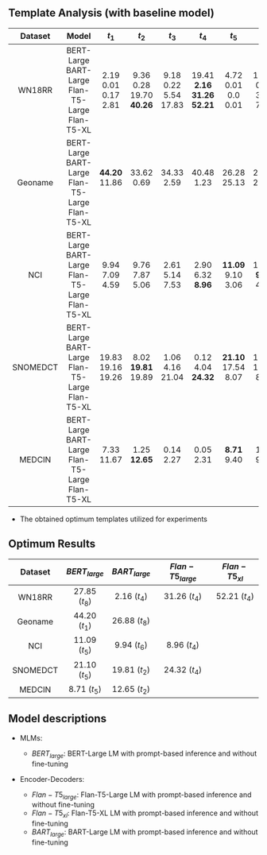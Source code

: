 

## Template Analysis (with baseline model)

| Dataset  |                          Model                          |            $t_1$             |               $t_2$                |               $t_3$               |                    $t_4$                    |             $t_5$              |             $t_6$              |            $t_7$             |                $t_8$                |
|:--------:|:-------------------------------------------------------:|:----------------------------:|:----------------------------------:|:---------------------------------:|:-------------------------------------------:|:------------------------------:|:------------------------------:|:----------------------------:|:-----------------------------------:|
|  WN18RR  | BERT-Large<br>BART-Large<br>Flan-T5-Large<br>Flan-T5-XL | 2.19<br>0.01<br>0.17<br>2.81 | 9.36<br>0.28<br>19.70<br>**40.26** |   9.18<br>0.22<br>5.54<br>17.83   | 19.41<br>**2.16**<br>**31.26**<br>**52.21** |  4.72<br>0.01<br>0.0<br>0.01   | 19.34<br>0.03 <br>3.03<br>7.75 | 9.93<br>0.0<br>5.70<br>18.47 | **27.85**<br>0.19<br>26.80<br>18.85 |
| Geoname  | BERT-Large<br>BART-Large<br>Flan-T5-Large<br>Flan-T5-XL |  **44.20**<br>11.86<br><br>  |       33.62<br>0.69<br><br>        |       34.33<br>2.59<br><br>       |          40.48<br>1.23   <br><br>           |     26.28<br>25.13<br><br>     |     28.49<br>25.98<br><br>     |    12.02<br>8.41<br><br>     |     35.21<br>**26.88**<br><br>      |
|   NCI    | BERT-Large<br>BART-Large<br>Flan-T5-Large<br>Flan-T5-XL |   9.94<br>7.09<br>4.59<br>   |      9.76<br>7.87<br>5.06<br>      |     2.61<br>5.14<br>7.53<br>      |        2.90<br>6.32 <br>**8.96**<br>        | **11.09**<br>9.10<br>3.06<br>  | 10.96 <br>**9.94**<br>4.25<br> |   1.12<br>7.24<br>5.48<br>   |      1.36 <br>8.26<br>5.84<br>      |
| SNOMEDCT | BERT-Large<br>BART-Large<br>Flan-T5-Large<br>Flan-T5-XL | 19.83<br>19.16<br>19.26<br>  |   8.02<br>**19.81**<br>19.89<br>   |  1.06<br>4.16 <br>21.04<br>       |        0.12<br>4.04<br>**24.32**<br>        | **21.10**<br>17.54<br>8.07<br> |   12.76<br>17.89<br>8.90<br>   |  0.45<br>10.06<br>11.54<br>  |      0.04<br>9.43<br>12.92<br>      |
|  MEDCIN  | BERT-Large<br>BART-Large<br>Flan-T5-Large<br>Flan-T5-XL |    7.33<br>11.67<br><br>     |     1.25<br>**12.65**<br><br>      |       0.14<br>2.27<br><br>        |            0.05<br>2.31<br><br>             |    **8.71**<br>9.40<br><br>    |      1.19<br>9.22<br><br>      |     0.08<br>5.47<br><br>     |        0.01<br>4.82<br><br>         |

* The obtained optimum templates utilized for experiments

## Optimum Results

| Dataset  | $BERT_{large}$  | $BART_{large}$ | $Flan-T5_{large}$ | $Flan-T5_{xl}$ |
|:--------:|:---------------:|:--------------:|:-----------------:|:--------------:|
|  WN18RR  | 27.85 $(t_8)$   |  2.16 $(t_4)$  |   31.26 $(t_4)$   | 52.21 $(t_4)$  |
| Geoname  |  44.20 $(t_1)$  | 26.88 $(t_8)$  |                   |                |
|   NCI    |  11.09 $(t_5)$  |  9.94 $(t_6)$  |   8.96 $(t_4)$    |                |
| SNOMEDCT |  21.10 $(t_5)$  | 19.81 $(t_2)$  |   24.32 $(t_4)$   |                | 
|  MEDCIN  |  8.71 $(t_5)$   | 12.65 $(t_2)$  |                   |                |


## Model descriptions

- MLMs:
  * $BERT_{large}$: BERT-Large LM with prompt-based inference and without fine-tuning

- Encoder-Decoders:
  * $Flan-T5_{large}$: Flan-T5-Large LM with prompt-based inference and without fine-tuning
  * $Flan-T5_{xl}$: Flan-T5-XL LM with prompt-based inference and without fine-tuning
  * $BART_{large}$: BART-Large LM with prompt-based inference and without fine-tuning
